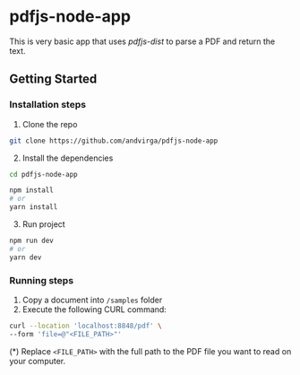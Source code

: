 # pdfjs-node-app

This is very basic app that uses _pdfjs-dist_ to parse a PDF and return the text.

## Getting Started

### Installation steps

1. Clone the repo

```bash
git clone https://github.com/andvirga/pdfjs-node-app
```

2. Install the dependencies

```bash
cd pdfjs-node-app

npm install
# or
yarn install
```

3. Run project

```bash
npm run dev
# or
yarn dev
```

### Running steps

1. Copy a document into `/samples` folder
2. Execute the following CURL command:

```bash
curl --location 'localhost:8848/pdf' \
--form 'file=@"<FILE_PATH>"'
```

(\*) Replace `<FILE_PATH>` with the full path to the PDF file you want to read on your computer.
